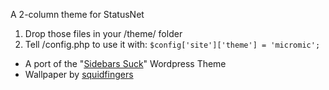 A 2-column theme for StatusNet

1. Drop those files in your /theme/ folder
1. Tell /config.php to use it with: `$config['site']['theme'] = 'micromic';`

* A port of the "[Sidebars Suck](http://wordpress.org/extend/themes/sidebarssuck)" Wordpress Theme
* Wallpaper by [squidfingers](http://www.squidfingers.com/patterns/)

